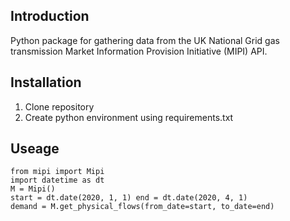 ## Introduction
Python package for gathering data from the UK National Grid gas transmission Market Information Provision Initiative (MIPI) API. 

## Installation
1. Clone repository
2. Create python environment using requirements.txt

## Useage

```
from mipi import Mipi
import datetime as dt
M = Mipi()
start = dt.date(2020, 1, 1) end = dt.date(2020, 4, 1)
demand = M.get_physical_flows(from_date=start, to_date=end)
```


